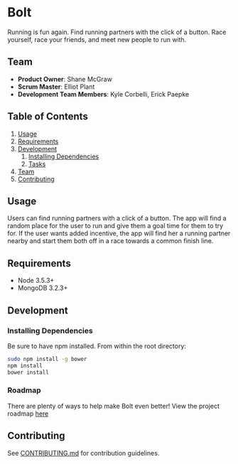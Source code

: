 # Bolt

Running is fun again.
Find running partners with the click of a button. Race yourself, race your friends, and meet new people to run with.

## Team

  - __Product Owner__: Shane McGraw
  - __Scrum Master__: Elliot Plant
  - __Development Team Members__: Kyle Corbelli, Erick Paepke

## Table of Contents

1. [Usage](#Usage)
1. [Requirements](#requirements)
1. [Development](#development)
    1. [Installing Dependencies](#installing-dependencies)
    1. [Tasks](#tasks)
1. [Team](#team)
1. [Contributing](#contributing)

## Usage

Users can find running partners with a click of a button. The app will find a random place for the user to run and give them a goal time for them to try for. If the user wants added incentive, the app will find her a running partner nearby and start them both off in a race towards a common finish line.

## Requirements

- Node 3.5.3+
- MongoDB 3.2.3+

## Development

### Installing Dependencies

Be sure to have npm installed.
From within the root directory:

```sh
sudo npm install -g bower
npm install
bower install
```

### Roadmap

There are plenty of ways to help make Bolt even better!
View the project roadmap [here](https://github.com/boisterousSplash/Bolt/issues)


## Contributing

See [CONTRIBUTING.md](CONTRIBUTING.md) for contribution guidelines.
